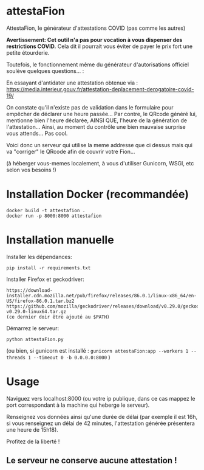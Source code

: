 # attestaFion
AttestaFion, le générateur d'attestations COVID (pas comme les autres)

**Avertissement: Cet outil n'a pas pour vocation à vous dispenser des restrictions COVID.**
Cela dit il pourrait vous éviter de payer le prix fort une petite étourderie.

Toutefois, le fonctionnement même du générateur d'autorisations officiel soulève quelques questions... :

En essayant d'antidater une attestation obtenue via :
https://media.interieur.gouv.fr/attestation-deplacement-derogatoire-covid-19/

On constate qu'il n'existe pas de validation dans le formulaire pour empêcher de déclarer une heure passée...
Par contre, le QRcode généré lui, mentionne bien l'heure déclarée, AINSI QUE, l'heure de la génération de l'attestation...
Ainsi, au moment du contrôle une bien mauvaise surprise vous attends... Pas cool.

Voici donc un serveur qui utilise la meme addresse que ci dessus mais qui va "corriger" le QRcode afin de couvrir votre Fion...

(à héberger vous-memes localement, à vous d'utiliser Gunicorn, WSGI, etc selon vos besoins !)

# Installation Docker (recommandée)
```
docker build -t attestafion .
docker run -p 8000:8000 attestafion
```

# Installation manuelle
Installer les dépendances:
```
pip install -r requirements.txt
```

Installer Firefox et geckodriver:
```
https://download-installer.cdn.mozilla.net/pub/firefox/releases/86.0.1/linux-x86_64/en-US/firefox-86.0.1.tar.bz2
https://github.com/mozilla/geckodriver/releases/download/v0.29.0/geckodriver-v0.29.0-linux64.tar.gz
(ce dernier doir être ajouté au $PATH)
```

Démarrez le serveur:
```
python attestaFion.py
```
(ou bien, si gunicorn est installé : 
```gunicorn attestaFion:app --workers 1 --threads 1 --timeout 0 -b 0.0.0.0:8000```
)

# Usage
Naviguez vers localhost:8000 (ou votre ip publique, dans ce cas mappez le port correspondant à la machine qui heberge le serveur).

Renseignez vos données ainsi qu'une durée de délai (par exemple il est 16h, si vous renseignez un délai de 42 minutes, l'attestation générée présentera une heure de 15h18).

Profitez de la liberté !

## Le serveur ne conserve aucune attestation !